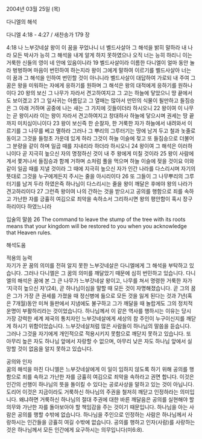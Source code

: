 2004년 03월 25일 (목)

다니엘의 해석



다니엘 4:18 - 4:27 / 새찬송가 179 장


4:18 나 느부갓네살 왕이 이 꿈을 꾸었나니 너 벨드사살아 그 해석을 밝히 말하라 내 나라 모든 박사가 능히 그 해석을 내게 알게 하지 못하였으나 오직 너는 능히 하리니 이는 거룩한 신들의 영이 네 안에 있음이니라 19 벨드사살이라 이름한 다니엘이 얼마 동안 놀라 벙벙하며 마음이 번민하여 하는지라 왕이 그에게 말하여 이르기를 벨드사살아 너는 이 꿈과 그 해석을 인하여 번민할 것이 아니니라 벨드사살이 대답하여 가로되 내 주여 그 꿈은 왕을 미워하는 자에게 응하기를 원하며 그 해석은 왕의 대적에게 응하기를 원하나이다 20 왕의 보신 그 나무가 자라서 견고하여지고 그 고는 하늘에 닿았으니 땅 끝에서도 보이겠고 21 그 잎사귀는 아름답고 그 열매는 많아서 만민의 식물이 될만하고 들짐승은 그 아래 거하며 공중에 나는 새는 그 가지에 깃들이더라 하시오니 22 왕이여 이 나무는 곧 왕이시라 이는 왕이 자라서 견고하여지고 창대하사 하늘에 닿으시며 권세는 땅 끝까지 미치심이니이다 23 왕이 보신즉 한 순찰자, 한 거룩한 자가 하늘에서 내려와서 이르기를 그 나무를 베고 멸하라 그러나 그 뿌리의 그루터기는 땅에 남겨 두고 철과 놋줄로 동이고 그것을 들청초 가운데 있게 하라 그것이 하늘 이슬에 젖고 또 들짐승으로 더불어 그 분량을 같이 하며 일곱 때를 지내리라 하더라 하시오니 24 왕이여 그 해석은 이러하니이다 곧 지극히 높으신 자의 명정하신 것이 내 주 왕에게 미칠 것이라 25 왕이 사람에게서 쫓겨나서 들짐승과 함께 거하며 소처럼 풀을 먹으며 하늘 이슬에 젖을 것이요 이와 같이 일곱 때를 지낼 것이라 그 때에 지극히 높으신 자가 인간 나라를 다스리시며 자기의 뜻대로 그것을 누구에게든지 주시는 줄을 아시리이다 26 또 그들이 그 나무뿌리의 그루터기를 남겨 두라 하였은즉 하나님이 다스리시는 줄을 왕이 깨달은 후에야 왕의 나라가 견고하리이다 27 그런즉 왕이여 나의 간하는 것을 받으시고 공의를 행함으로 죄를 속하고 가난한 자를 긍휼히 여김으로 죄악을 속하소서 그리하시면 왕의 평안함이 혹시 장구하리이다 하였느니라 

입술의 말씀 
26 The command to leave the stump of the tree with its roots means that your kingdom will be restored to you when you acknowledge that Heaven rules.

해석도움





적용의 능력  
자기가 꾼 꿈의 의미를 전혀 알지 못한 느부갓네살은 다니엘에게 그 해석을 부탁하고 있습니다. 그러나 다니엘은 그 꿈의 의미를 깨달았기 때문에 심히 번민하고 있습니다. 다니엘의 해석은 꿈에 본 그 큰 나무가 느부갓네살 왕이고, 나무를 쳐서 명령한 거룩한 자가 ‘지극히 높으신 자’(24), 곧 하나님이심을 말할 때 모든 것이 자명해졌습니다. 곧 그의 꿈은 그가 가장 큰 권세를 가졌을 때 정신병에 듦으로 모든 것을 잃게 된다는 것과 7년(혹은 7개월)동안 미쳐 들판에서 지냄에도 불구하고 그가 깨달을 때 놀랍게도 그의 정치적 운명이 부활하리라는 것이었습니다. 하나님께서 이 같은 역사를 행하시는 이유는 당시 가장 강력한 세계 제국의 통치자인 느부갓네살에게 세상의 참 주인이 누구이신지를 깨닫게 하시기 위함이었습니다. 느부갓네살처럼 많은 사람들이 하나님의 말씀을 듣습니다. 그러나 그것을 자기에게 개인적으로 적용시키지 못함으로 깨닫지 못하고 있습니다. 또 아무리 높은 자도 하나님 앞에서 자랑할 수 없으며, 아무리 낮은 자도 하나님 앞에서 실망할 것이 없음을 알지 못하고 있습니다.    

공의와 인자  
꿈의 해석을 마친 다니엘은 느부갓네살에게 이 일이 임하지 않도록 하기 위해 공의를 행함으로 죄를 속하고 가난한 자를 긍휼히 여김으로 죄악을 속하라고 권면 합니다. 이것은 인간의 선행이 하나님의 뜻을 돌이킬 수 있다는 공로사상을 말하고 있는 것이 아닙니다. 도리어 이것은 지금이라도 거룩하신 하나님의 주권을 철저히 깨닫고 인정하라는 의미입니다. 왜냐하면 거룩하신 하나님의 절대 주권에 대한 바른 깨달음은 공의를 실현해야 할 의무와 가난한 자를 돌아보아야 할 책임감을 주는 것이기 때문입니다. 하나님을 아는 사람은 공의를 행할 수밖에 없습니다. 하나님을 주인으로 인정하는 사람은 하나님께서 사랑하시는 인간들을 긍휼히 여길 수밖에 없습니다. 공의를 행하고 인자(사람)를 사랑하는 것은 하나님께서 모든 인간에게 요구하시는 의무입니다(미6:8).